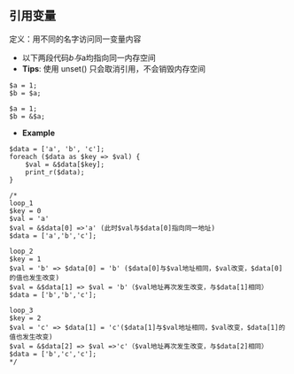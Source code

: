 ## 引用变量
定义：用不同的名字访问同一变量内容
 * 以下两段代码$b与$a均指向同一内存空间
 * **Tips**: 使用 unset() 只会取消引用，不会销毁内存空间
```
$a = 1;
$b = $a;
```
```
$a = 1;
$b = &$a;
```

* **Example**
```
$data = ['a', 'b', 'c'];
foreach ($data as $key => $val) {
    $val = &$data[$key];
    print_r($data);
}

/*
loop_1
$key = 0
$val = 'a'
$val = &$data[0] =>'a' (此时$val与$data[0]指向同一地址)
$data = ['a','b','c'];

loop_2
$key = 1
$val = 'b' => $data[0] = 'b' ($data[0]与$val地址相同，$val改变，$data[0]的值也发生改变)
$val = &$data[1] => $val = 'b'（$val地址再次发生改变，与$data[1]相同）
$data = ['b','b','c'];

loop_3
$key = 2
$val = 'c' => $data[1] = 'c'($data[1]与$val地址相同，$val改变，$data[1]的值也发生改变)
$val = &$data[2] => $val =>'c'（$val地址再次发生改变，与$data[2]相同）
$data = ['b','c','c'];
*/
```